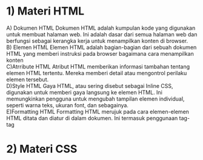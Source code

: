 <h1>1) Materi HTML</h1>
   A) Dokumen HTML
   Dokumen HTML adalah kumpulan kode yang digunakan untuk membuat halaman web. Ini adalah dasar dari semua halaman web dan berfungsi sebagai kerangka kerja untuk menampilkan konten di 
   browser.<br>
   B) Elemen HTML
   Elemen HTML adalah bagian-bagian dari sebuah dokumen HTML yang memberi instruksi pada browser bagaimana cara menampilkan konten<br>
   C)Atrribute HTML
   Atribut HTML memberikan informasi tambahan tentang elemen HTML tertentu. Mereka memberi detail atau mengontrol perilaku elemen tersebut.<br>
   D)Style HTML
   Gaya HTML, atau sering disebut sebagai Inline CSS, digunakan untuk memberi gaya langsung ke elemen HTML. Ini memungkinkan pengguna untuk mengubah tampilan elemen individual, seperti 
   warna teks, ukuran font, dan sebagainya.<br>
   E)Formatting HTML
   Formatting HTML merujuk pada cara elemen-elemen HTML ditata dan diatur di dalam dokumen. Ini termasuk penggunaan tag-tag 
<h1>2) Materi CSS</h1>
  


  

  


